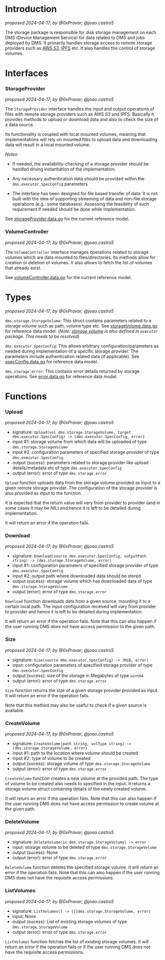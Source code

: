 # Introduction
_proposed 2024-04-17; by @0xPravar; @joao.castro5_

The storage package is responsible for disk storage management on each DMS (Device Management Service) for data related to DMS and jobs deployed by DMS. It primarily handles storage access to remote storage providers such as [AWS S3](https://aws.amazon.com/s3/), [IPFS](https://ipfs.tech/) etc. It also handles the control of storage volumes. 

# Interfaces

### StorageProvider

_proposed 2024-04-17; by @0xPravar; @joao.castro5_

The `StorageProvider` interface handles the input and output operations of files with remote storage providers such as AWS S3 and IPFS. Basically it provides methods to upload or download data and also to check the size of a data source.

Its functionality is coupled with local mounted volumes, meaning that implementations will rely on mounted files to upload data and downloading data will result in a local mounted volume.

*Notes:* 
* If needed, the availability-checking of a storage provider should be handled druing instantiation of the implementation. 

* Any necessary authentication data should be provided within the `dms.executor.SpecConfig` parameters

* The interface has been designed for file based transfer of data. It is not built with the idea of supporting streaming of data and non-file storage operations (e.g.: some databases). Assessing the feasiblity of such requirement if needed should be done while implementation. 

See [storageProvider.data.go](https://gitlab.com/nunet/open-api/platform-data-model/-/blob/proposed/device-management-service/storage/data/storageProvider.data.go) for the current reference model.

### VolumeController

_proposed 2024-04-17; by @0xPravar; @joao.castro5_

The `VolumeController` interface manages operations related to storage volumes which are data mounted to files/directories. Its methods allow for creation or deletion of volumes. It also allows to fetch the list of volumes that already exist.

See [volumeController.data.go](https://gitlab.com/nunet/open-api/platform-data-model/-/blob/proposed/device-management-service/storage/data/volumeController.data.go) for the current reference model.

# Types

_proposed 2024-04-17; by @0xPravar; @joao.castro5_

`dms.storage.StorageVolume`: This struct contains parameters related to a storage volume such as path, volume type etc. See [storageVolume.data.go](https://gitlab.com/nunet/open-api/platform-data-model/-/blob/proposed/device-management-service/storage/data/storageVolume1.data.go) for reference data model. (_Note: [storage volume](https://gitlab.com/nunet/open-api/platform-data-model/-/blob/proposed/device-management-service/storage/data/storageVolume.data.go) is also defined in `executor` package. This needs to be resolved_)

`dms.executor.SpecConfig`: This allows arbitrary configuration/parameters as needed during implementation of a specific storage provider. The parameters include authentication related data (if applicable). See [specConfig.data.go](https://gitlab.com/nunet/open-api/platform-data-model/-/blob/proposed/device-management-service/executor/data/specConfig.data.go) for reference data model.

`dms.storage.error`: This contains error details returned by storage operations. See [error.data.go](https://gitlab.com/nunet/open-api/platform-data-model/-/blob/proposed/device-management-service/storage/data/error.data.go) for reference data model.

# Functions

### Upload

_proposed 2024-04-17; by @0xPravar; @joao.castro5_

* signature: `Upload(vol dms.storage.StorageVolume, target dms.executor.SpecConfig) -> (dms.executor.SpecConfig, error)` <br/>
* input #1: storage volume from which data will be uploaded of type `dms.storage.StorageVolume` <br/>
* input #2: configuration parameters of specified storage provider of type `dms.executor.SpecConfig` <br/>
* output (sucess): parameters related to storage provider like upload details/metadata etc of type `dms.executor.SpecConfig` <br/>
* output (error): error of type `dms.storage.error`

`Upload` function uploads data from the storage volume provided as input to a given remote storage provider. The configuration of the storage provider is also provided as input to the function.

It is expected that the return value will vary from provider to provider (and in some cases it may be NIL) and hence it is left to be detailed during implementation. 

It will return an error if the operation fails.

### Download

_proposed 2024-04-17; by @0xPravar; @joao.castro5_

* signature: `Download(source dms.executor.SpecConfig, outputPath string) -> (dms.storage.StorageVolume, error)` <br/>
* input #1: configuration parameters of specified storage provider of type `dms.executor.SpecConfig` <br/>
* input #2: output path where downloaded data should be stored <br/>
* output (sucess): storage volume which has downloaded data of type `dms.storage.StorageVolume` <br/>
* output (error): error of type `dms.storage.error`

`Download` function downloads data from a given source, mounting it to a certain local path. The input configuration received will vary from provider to provider and hence it is left to be detailed during implementation.

It will return an error if the operation fails. Note that this can also happen if the user running DMS does not have access permission to the given path.

### Size

_proposed 2024-04-17; by @0xPravar; @joao.castro5_

* signature: `Size(source dms.executor.SpecConfig) -> (MiB, error)` <br/>
* input: configuration parameters of specified storage provider of type `dms.executor.SpecConfig` <br/>
* output (sucess): size of the storage in Megabytes of type `uint64` <br/>
* output (error): error of type `dms.storage.error`

`Size` function returns the size of a given storage provider provided as input. It will return an error if the operation fails.

Note that this method may also be useful to check if a given source is available.

### CreateVolume

_proposed 2024-04-17; by @0xPravar; @joao.castro5_

* signature: `CreateVolume(path string, volType string) -> (dms.storage.StorageVolume, error)` <br/>
* input #1: path to the location where volume should be created <br/>
* input #2: type of volume to be created <br/>
* output (sucess): storage volume of type `dms.storage.StorageVolume` <br/>
* output (error): error of type `dms.storage.error`

`CreateVolume` function creates a new volume at the provided path. The type of volume to be created also needs to specified in the input. It returns a storage volume struct containing details of the newly created volume. 

It will return an error if the operation fails. Note that this can also happen if the user running DMS does not have access permission to create volume at the given path.

### DeleteVolume

_proposed 2024-04-17; by @0xPravar; @joao.castro5_

* signature: `DeleteVolume(in dms.storage.StorageVolume) -> error` <br/>
* input: storage volume to be deleted of type `dms.storage.StorageVolume` <br/>
* output (sucess): None <br/>
* output (error): error of type `dms.storage.error`

`DeleteVolume` function deletes the specified storage volume. It will return an error if the operation fails. Note that this can also happen if the user running DMS does not have the requisite access permissions.

### ListVolumes

_proposed 2024-04-17; by @0xPravar; @joao.castro5_

* signature: `ListVolumes() -> ([]dms.storage.StorageVolume, error)` <br/>
* input: None <br/>
* output (sucess): List of existing storage volumes of type `dms.storage.StorageVolume` <br/>
* output (error): error of type `dms.storage.error`

`ListVolumes` function fetches the list of existing storage volumes. It will return an error if the operation fails or if the user running DMS does not have the requisite access permissions.
